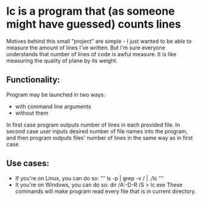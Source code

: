 # lc is a program that (as someone might have guessed) counts lines
Motives behind this small "project" are simple - I just wanted to be able to measure the amount of lines I've written.
But I'm sure everyone understands that number of lines of code is awful measure. It is like measuring the quality of plane by its weight.
## Functionality:
Program may be launched in two ways:
* with command line arguments
* without them

In first case program outputs number of lines in each provided file.
In second case user inputs desired number of file names into the program, and then program outputs files' number of lines in the same way as in first case. 
## Use cases:
* If you're on Linux, you can do so:
     '''
     ls -p | grep -v / | ./lc
     '''
* It you're on Windows, you can do so:
     dir /A:-D-R /S > lc.exe
These commands will make program read every file that is in current directory.
